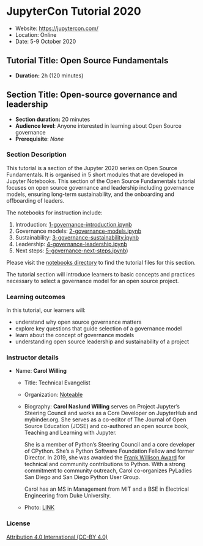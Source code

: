 <!-- #region -->
# JupyterCon Tutorial 2020

- Website: https://jupytercon.com/
- Location: Online
- Date: 5-9 October 2020

## Tutorial Title: Open Source Fundamentals

- **Duration:** 2h (120 minutes)

## Section Title: Open-source governance and leadership

- **Section duration:** 20 minutes
- **Audience level**: Anyone interested in learning about Open Source governance
- **Prerequisite**: *None*

### Section Description

This tutorial is a section of the Jupyter 2020 series on Open Source Fundamentals.
It is organised in 5 short modules that are developed in Jupyter Notebooks.
This section of the Open Source Fundamentals tutorial focuses on open source governance and 
leadership including governance models, ensuring long-term sustainability, and 
the onboarding and offboarding of leaders.

The notebooks for instruction include:

1. Introduction: [1-governance-introduction.ipynb](https://github.com/jupytercon/2020-willingc/blob/master/notebooks/1-governance-introduction.ipynb)
2. Governance models: [2-governance-models.ipynb](https://github.com/jupytercon/2020-willingc/blob/master/notebooks/2-governance-models.ipynb)
3. Sustainability: [3-governance-sustainability.ipynb](https://github.com/jupytercon/2020-willingc/blob/master/notebooks/3-governance-sustainability.ipynb)
4. Leadership: [4-governance-leadership.ipynb](https://github.com/jupytercon/2020-willingc/blob/master/notebooks/4-governance-leadership.ipynb)
5. Next steps: [5-governance-next-steps.ipynb](https://github.com/jupytercon/2020-willingc/blob/master/notebooks/5-governance-next-steps.ipynb))

Please visit the [notebooks directory](./notebooks) to find the tutorial files for this section.

The tutorial section will introduce learners to basic concepts and practices necessary to select a governance
model for an open source project.


### Learning outcomes

In this tutorial, our learners will:
- understand why open source governance matters
- explore key questions that guide selection of a governance model
- learn about the concept of governance models
- understanding open source leadership and sustainability of a project 

### Instructor details

- Name: **Carol Willing**
    - Title: Technical Evangelist
    - Organization: [Noteable](https://noteable.io)
    - Biography: **Carol Naslund Willing** serves on Project Jupyter’s Steering Council
      and works as a Core Developer on JupyterHub and mybinder.org. She serves as a
      co-editor of The Journal of Open Source Education (JOSE) and co-authored an
      open source book, Teaching and Learning with Jupyter.

      She is a member of Python’s Steering Council and a core developer of CPython. 
      She’s a Python Software Foundation Fellow and former Director. In 2019, she was
      awarded the [Frank Willison Award](https://www.python.org/community/awards/frank-willison/#carol-willing-2019) 
      for technical and community contributions to Python. With a strong commitment to
      community outreach, Carol co-organizes PyLadies San Diego and San Diego Python User Group.

      Carol has an MS in Management from MIT and a BSE in Electrical Engineering from Duke University.

    - Photo: [LINK](images/Willing_Carol_Jupyter.png)

### License

[Attribution 4.0 International (CC-BY 4.0)](https://creativecommons.org/licenses/by/4.0/)
<!-- #endregion -->

```python

```
